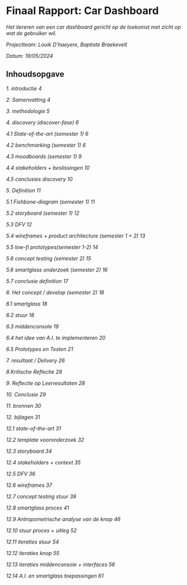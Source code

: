 # Finaal Rapport: Car Dashboard
*Het itereren van een car dashboard gericht op de toekomst met zicht op wat de gebruiker wil.*

*Projectteam: Louik D’haeyere, Baptiste Braekevelt*

*Datum: 19/05/2024*

## Inhoudsopgave

*1. introductie	4*

*2. Samenvatting	4*

*3. methodologie	5*

*4. discovery (discover-fase)	6*

*4.1 State-of-the-art (semester 1)	6*

*4.2 benchmarking (semester 1)	6*

*4.3 moodboards (semester 1)	9*

*4.4 stakeholders + beslissingen	10*

*4.5 conclusies discovery	10*

*5. Definition	11*

*5.1 Fishbone-diagram (semester 1)	11*

*5.2 storyboard (semester 1)	12*

*5.3 DFV	12*

*5.4 wireframes + product architecture (semester 1 + 2)	13*

*5.5 low-fi prototypes(semester 1-2)	14*

*5.6 concept testing (semester 2)	15*

*5.6 smartglass onderzoek (semester 2)	16*

*5.7 conclusie definition	17*

*6. Het concept / develop  (semester 2)	18*

*6.1 smartglass	18*

*6.2 stuur	18*

*6.3 middenconsole	19*

*6.4 het idee van A.I. te implementeren	20*

*6.5 Prototypes en Testen	21*

*7. resultaat / Delivery	26*

*8.Kritische Reflectie	28*

*9. Reflectie op Leerresultaten	28*

*10. Conclusie	29*

*11. bronnen	30*

*12. bijlagen	31*

*12.1 state-of-the-art	31*

*12.2 template vooronderzoek	32*

*12.3 storyboard	34*

*12.4 stakeholders + context	35*

*12.5 DFV	36*

*12.6 wireframes	37*

*12.7 concept testing stuur	39*

*12.8 smartglass proces	41*

*12.9 Antropometrische analyse van de knop  46*

*12.10 stuur proces + uitleg	52*

*12.11 iteraties stuur	54*

*12.12 iteraties knop	55*

*12.13 iteraties middenconsole + interfaces	56*

*12.14 A.I. en smartglass toepassingen	61*


